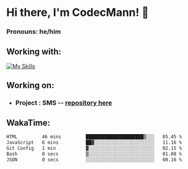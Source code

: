 # Hi there, I'm CodecMann! 👋

### Pronouns: he/him


## Working with:
[![My Skills](https://skillicons.dev/icons?i=kotlin,nodejs,django,python,bots&theme=dark)](https://skillicons.dev)


## Working on:
- ### Project : SMS -- [repository here](https://github.com/NikeStyleProject/project-sms)

## WakaTime:

<!--START_SECTION:waka-->

```txt
HTML         46 mins         █████████████████████▒░░░   85.45 %
JavaScript   6 mins          ██▓░░░░░░░░░░░░░░░░░░░░░░   11.16 %
Git Config   1 min           ▓░░░░░░░░░░░░░░░░░░░░░░░░   02.15 %
Bash         0 secs          ▒░░░░░░░░░░░░░░░░░░░░░░░░   01.08 %
JSON         0 secs          ░░░░░░░░░░░░░░░░░░░░░░░░░   00.16 %
```

<!--END_SECTION:waka-->

